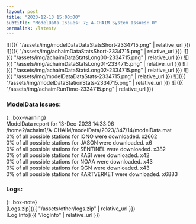 ```yaml
---
layout: post
title: "2023-12-13 15:00:00"
subtitle: "ModelData Issues: 7; A-CHAIM System Issues: 0"
permalink: /latest/
---
```


![]({{ "/assets/img/modelDataDataStatsShort-2334715.png" | relative_url }})
![]({{ "/assets/img/achaimDataStatsShort-2334715.png" | relative_url }})
![]({{ "/assets/img/achaimDataStatsLong00-2334715.png" | relative_url }})
![]({{ "/assets/img/achaimDataStatsLong01-2334715.png" | relative_url }})
![]({{ "/assets/img/achaimDataStatsLong02-2334715.png" | relative_url }})
![]({{ "/assets/img/modelDataDataStats-2334715.png" | relative_url }})
![]({{ "/assets/img/modelDataStationStats-2334715.png" | relative_url }})
![]({{ "/assets/img/achaimRunTime-2334715.png" | relative_url }})


### ModelData Issues:  
  
{: .box-warning}  
 ModelData report for 13-Dec-2023 14:33:06   
 /home2/achaim1/A-CHAIM/modelData/2023/347/14/modelData.mat   
 0% of all possible stations for IONO were downloaded. x2662   
 0% of all possible stations for JASON were downloaded. x6   
 0% of all possible stations for SENTINEL were downloaded. x382   
 0% of all possible stations for KASI were downloaded. x42   
 0% of all possible stations for NOAA were downloaded. x43   
 0% of all possible stations for QGN were downloaded. x43   
 0% of all possible stations for KARTVERKET were downloaded. x6883   
  


### Logs:  
  
{: .box-note}  
[Logs.zip]({{ "/assets/other/logs.zip" | relative_url }})  
[Log Info]({{ "/logInfo" | relative_url }})  
